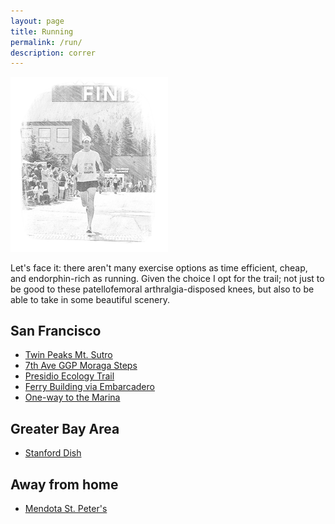```yaml
---
layout: page
title: Running
permalink: /run/
description: correr
---
```

<img src="/assets/og/tahoe.half.bw.png" width="50%" height="50%">

Let's face it: there aren't many exercise options as time efficient, cheap, and endorphin-rich as running. Given the choice I opt for the trail; not just to be good to these patellofemoral arthralgia-disposed knees, but also to be able to take in some beautiful scenery.

## San Francisco
- [Twin Peaks Mt. Sutro](/twin-peaks-mt-sutro/)
- [7th Ave GGP Moraga Steps](/ggp-moraga-steps/)
- [Presidio Ecology Trail](/presidio/)
- [Ferry Building via Embarcadero](/ferry-bldg/)
- [One-way to the Marina](/marina/)

## Greater Bay Area
- [Stanford Dish](/dish/)

## Away from home
- [Mendota St. Peter's](/mendota/)